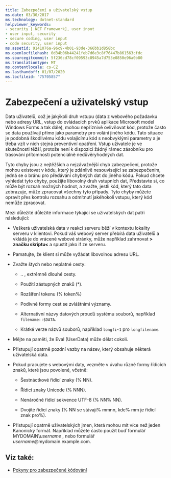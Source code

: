 ```yaml
---
title: Zabezpečení a uživatelský vstup
ms.date: 03/30/2017
ms.technology: dotnet-standard
helpviewer_keywords:
- security [.NET Framework], user input
- user input, security
- secure coding, user input
- code security, user input
ms.assetid: 9141076a-96c9-4b01-93de-366bb1d858bc
ms.openlocfilehash: 0d34b06b44241feb7d6e3c8f76447b861563cfdc
ms.sourcegitcommit: 5f236cd78cf09593c8945a7d753e0850e96a0b80
ms.translationtype: MT
ms.contentlocale: cs-CZ
ms.lasthandoff: 01/07/2020
ms.locfileid: "75705857"
---
```

# <a name="security-and-user-input"></a>Zabezpečení a uživatelský vstup

Data uživatelů, což je jakýkoli druh vstupu (data z webového požadavku nebo adresy URL, vstup do ovládacích prvků aplikace Microsoft model Windows Forms a tak dále), mohou nepříznivě ovlivňovat kód, protože často se data používají přímo jako parametry pro volání jiného kódu. Tato situace je podobná škodlivému kódu volajícímu kód s neobvyklými parametry a je třeba vzít v nich stejná preventivní opatření. Vstup uživatele je ve skutečnosti těžší, protože není k dispozici žádný rámec zásobníku pro trasování přítomnosti potenciálně nedůvěryhodných dat.

Tyto chyby jsou z nejtěžších a nejzávažnější chyb zabezpečení, protože mohou existovat v kódu, který je zdánlivě nesouvisející se zabezpečením, jedná se o bránu pro předávání chybných dat do jiného kódu. Pokud chcete vyhledat tyto chyby, použijte libovolný druh vstupních dat, Představte si, co může být rozsah možných hodnot, a zvažte, jestli kód, který tato data zobrazuje, může zpracovat všechny tyto případy. Tyto chyby můžete opravit přes kontrolu rozsahu a odmítnutí jakéhokoli vstupu, který kód nemůže zpracovat.

Mezi důležité důležité informace týkající se uživatelských dat patří následující:

- Veškerá uživatelská data v reakci serveru běží v kontextu lokality serveru v klientovi. Pokud váš webový server přebírá data uživatelů a vkládá je do vrácené webové stránky, může například zahrnovat **> značku skriptu\<** a spustit jako if ze serveru.

- Pamatujte, že klient si může vyžádat libovolnou adresu URL.

- Zvažte štych nebo neplatné cesty:

  - .. \, extrémně dlouhé cesty.

  - Použití zástupných znaků (*).

  - Rozšíření tokenu (% token%)

  - Podivné formy cest se zvláštními významy.

  - Alternativní názvy datových proudů systému souborů, například `filename::$DATA`.

  - Krátké verze názvů souborů, například `longfi~1` pro `longfilename`.

- Mějte na paměti, že Eval (UserData) může dělat cokoli.

- Přistupují opatrně pozdní vazby na název, který obsahuje některá uživatelská data.

- Pokud pracujete s webovými daty, vezměte v úvahu různé formy řídicích znaků, které jsou povolené, včetně:

  - Šestnáctkové řídicí znaky (% NN).

  - Řídicí znaky Unicode (% NNN).

  - Nenáročné řídicí sekvence UTF-8 (% NN% NN).

  - Dvojité řídicí znaky (% NN se stávají% mmnn, kde% mm je řídicí znak pro%).

- Přistupují opatrně uživatelských jmen, která mohou mít více než jeden Kanonický formát. Například můžete často použít buď formulář MYDOMAIN\\*username* , nebo formulář *username*@mydomain.example.com.

## <a name="see-also"></a>Viz také:

- [Pokyny pro zabezpečené kódování](../../../docs/standard/security/secure-coding-guidelines.md)
